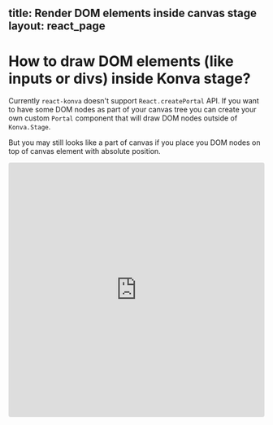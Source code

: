 title: Render DOM elements inside canvas stage
layout: react_page
---

# How to draw DOM elements (like inputs or divs) inside Konva stage?

Currently `react-konva` doesn't support `React.createPortal` API. If you want to have some DOM nodes as part of your canvas tree you can create your own custom `Portal` component that will draw DOM nodes outside of `Konva.Stage`.

But you may still looks like a part of canvas if you place you DOM nodes on top of canvas element with absolute position.


<iframe src="https://codesandbox.io/embed/github/konvajs/site/tree/master/react-demos/dom_portal?hidenavigation=1&view=split&fontsize=10" style="width:100%; height:500px; border:0; border-radius: 4px; overflow:hidden;" sandbox="allow-modals allow-forms allow-popups allow-scripts allow-same-origin"></iframe>
